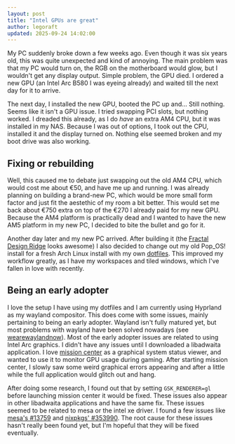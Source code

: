 ```yaml
---
layout: post
title: "Intel GPUs are great"
author: legoraft
updated: 2025-09-24 14:02:00
---
```


My PC suddenly broke down a few weeks ago. Even though it was six years old, this was quite unexpected and kind of annoying. The main problem was that my PC would turn on, the RGB on the motherboard would glow, but I wouldn't get any display output. Simple problem, the GPU died. I ordered a new GPU (an Intel Arc B580 I was eyeing already) and waited till the next day for it to arrive.

The next day, I installed the new GPU, booted the PC up and... Still nothing. Seems like it isn't a GPU issue. I tried swapping PCI slots, but nothing worked. I dreaded this already, as I do _have_ an extra AM4 CPU, but it was installed in my NAS. Because I was out of options, I took out the CPU, installed it and the display turned on. Nothing else seemed broken and my boot drive was also working.

## Fixing or rebuilding

Well, this caused me to debate just swapping out the old AM4 CPU, which would cost me about €50, and have me up and running. I was already planning on building a brand-new PC, which would be more small form factor and just fit the aestethic of my room a bit better. This would set me back about €750 extra on top of the €270 I already paid for my new GPU. Because the AM4 platform is practically dead and I wanted to have the new AM5 platform in my new PC, I decided to bite the bullet and go for it.

Another day later and my new PC arrived. After building it (the [Fractal Design Ridge](https://www.fractal-design.com/products/cases/ridge/) looks awesome) I also decided to change out my old Pop_OS! install for a fresh Arch Linux install with my own [dotfiles](https://github.com/legoraft/dots). This improved my workflow greatly, as I have my workspaces and tiled windows, which I've fallen in love with recently.

## Being an early adopter

I love the setup I have using my dotfiles and I am currently using Hyprland as my wayland compositor. This does come with some issues, mainly pertaining to being an early adopter. Wayland isn't fully matured yet, but most problems with wayland have been solved nowadays (see [wearewaylandnow](https://wearewaylandnow.com)). Most of the early adopter issues are related to using Intel Arc graphics. I didn't have any issues until I downloaded a libadwaita application. I love [mission center](https://missioncenter.io/) as a graphical system status viewer, and wanted to use it to monitor GPU usage during gaming. After starting mission center, I slowly saw some weird graphical errors appearing and after a little while the full application would glitch out and hang.

After doing some research, I found out that by setting `GSK_RENDERER=gl` before launching mission center it would be fixed. These issues also appear in other libadwaita applications and have the same fix. These issues seemed to be related to mesa or the intel xe driver. I found a few issues like [mesa's #13759](https://gitlab.freedesktop.org/mesa/mesa/-/issues/13759) and [nixpkgs' #353990](https://github.com/NixOS/nixpkgs/issues/353990). The root cause for these issues hasn't really been found yet, but I'm hopeful that they will be fixed eventually.


